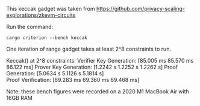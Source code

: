 This keccak gadget was taken from https://github.com/privacy-scaling-explorations/zkevm-circuits

Run the command:

`cargo criterion --bench keccak`

One iteration of range gadget takes at least 2^8 constraints to run.

Keccak() at 2^8 constraints:
Verifier Key Generation:   [85.005 ms 85.570 ms 86.122 ms]
Prover Key Generation:     [1.2242 s 1.2252 s 1.2262 s]
Proof Generation:          [5.0634 s 5.1126 s 5.1814 s]  
Proof Verification:        [69.283 ms 69.360 ms 69.468 ms] 

Note: these bench figures were recorded on a 2020 M1 MacBook Air with 16GB RAM